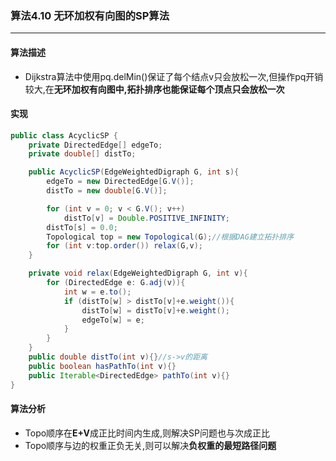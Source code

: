 ### 算法4.10 无环加权有向图的SP算法
---

#### 算法描述
+ Dijkstra算法中使用pq.delMin()保证了每个结点v只会放松一次,但操作pq开销较大,在**无环加权有向图中,拓扑排序也能保证每个顶点只会放松一次**

#### 实现
```Java
public class AcyclicSP {
    private DirectedEdge[] edgeTo;
    private double[] distTo;

    public AcyclicSP(EdgeWeightedDigraph G, int s){
        edgeTo = new DirectedEdge[G.V()];
        distTo = new double[G.V()];

        for (int v = 0; v < G.V(); v++)
            distTo[v] = Double.POSITIVE_INFINITY;
        distTo[s] = 0.0;
        Topological top = new Topological(G);//根据DAG建立拓扑排序
        for (int v:top.order()) relax(G,v);
    }

    private void relax(EdgeWeightedDigraph G, int v){
        for (DirectedEdge e: G.adj(v)){
            int w = e.to();
            if (distTo[w] > distTo[v]+e.weight()){
                distTo[w] = distTo[v]+e.weight();
                edgeTo[w] = e;
            }
        }
    }
    public double distTo(int v){}//s->v的距离
    public boolean hasPathTo(int v){}
    public Iterable<DirectedEdge> pathTo(int v){}
}
```

#### 算法分析
+ Topo顺序在**E+V**成正比时间内生成,则解决SP问题也与次成正比
+ Topo顺序与边的权重正负无关,则可以解决**负权重的最短路径问题**